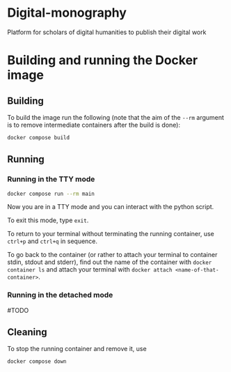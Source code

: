 # Digital-monography
Platform for scholars of digital humanities to publish their digital work

# Building and running the Docker image

## Building

To build the image run the following (note that the aim of the `--rm` argument is to remove intermediate containers after the build is done):

```sh
docker compose build
```

## Running

### Running in the TTY mode

```sh
docker compose run --rm main
```

Now you are in a TTY mode and you can interact with the python script.

To exit this mode, type `exit`.

To return to your terminal without terminating the running container, use `ctrl+p` and `ctrl+q` in sequence.

To go back to the container (or rather to attach your terminal to container stdin, stdout and stderr), find out the name of the container with `docker container ls` and attach your terminal with `docker attach <name-of-that-container>`.

### Running in the detached mode

#TODO

## Cleaning

To stop the running container and remove it, use

```sh
docker compose down
```
